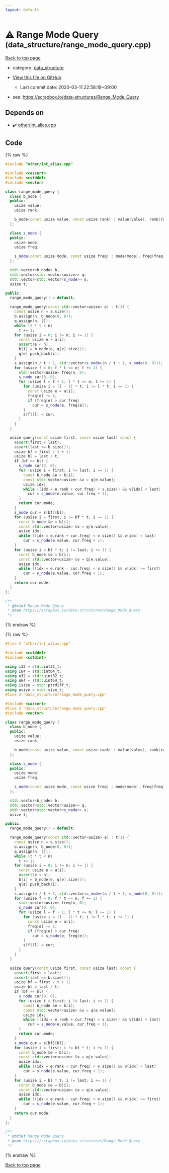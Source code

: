```yaml
---
layout: default
---
```


<!-- mathjax config similar to math.stackexchange -->
<script type="text/javascript" async
  src="https://cdnjs.cloudflare.com/ajax/libs/mathjax/2.7.5/MathJax.js?config=TeX-MML-AM_CHTML">
</script>
<script type="text/x-mathjax-config">
  MathJax.Hub.Config({
    TeX: { equationNumbers: { autoNumber: "AMS" }},
    tex2jax: {
      inlineMath: [ ['$','$'] ],
      processEscapes: true
    },
    "HTML-CSS": { matchFontHeight: false },
    displayAlign: "left",
    displayIndent: "2em"
  });
</script>

<script type="text/javascript" src="https://cdnjs.cloudflare.com/ajax/libs/jquery/3.4.1/jquery.min.js"></script>
<script src="https://cdn.jsdelivr.net/npm/jquery-balloon-js@1.1.2/jquery.balloon.min.js" integrity="sha256-ZEYs9VrgAeNuPvs15E39OsyOJaIkXEEt10fzxJ20+2I=" crossorigin="anonymous"></script>
<script type="text/javascript" src="../../assets/js/copy-button.js"></script>
<link rel="stylesheet" href="../../assets/css/copy-button.css" />


# :warning: Range Mode Query <small>(data_structure/range_mode_query.cpp)</small>

<a href="../../index.html">Back to top page</a>

* category: <a href="../../index.html#c8f6850ec2ec3fb32f203c1f4e3c2fd2">data_structure</a>
* <a href="{{ site.github.repository_url }}/blob/master/data_structure/range_mode_query.cpp">View this file on GitHub</a>
    - Last commit date: 2020-03-11 22:58:19+09:00


* see: <a href="https://scrapbox.io/data-structures/Range_Mode_Query">https://scrapbox.io/data-structures/Range_Mode_Query</a>


## Depends on

* :heavy_check_mark: <a href="../other/int_alias.cpp.html">other/int_alias.cpp</a>


## Code

<a id="unbundled"></a>
{% raw %}
```cpp
#include "other/int_alias.cpp"

#include <cassert>
#include <cstddef>
#include <vector>

class range_mode_query {
  class b_node {
  public:
    usize value;
    usize rank;

    b_node(const usize value, const usize rank) : value(value), rank(rank) {}
  };

  class s_node {
  public:
    usize mode;
    usize freq;

    s_node(const usize mode, const usize freq) : mode(mode), freq(freq) {}
  };

  std::vector<b_node> b;
  std::vector<std::vector<usize>> q;
  std::vector<std::vector<s_node>> s;
  usize t;

public:
  range_mode_query() = default;

  range_mode_query(const std::vector<usize> a) : t(1) {
    const usize n = a.size();
    b.assign(n, b_node(0, 0));
    q.assign(n, {});
    while (t * t < n)
      t += 1;
    for (usize i = 0; i != n; i += 1) {
      const usize e = a[i];
      assert(e < n);
      b[i] = b_node(e, q[e].size());
      q[e].push_back(i);
    }
    s.assign(n / t + 1, std::vector<s_node>(n / t + 1, s_node(0, 0)));
    for (usize f = 0; f * t <= n; f += 1) {
      std::vector<usize> freq(n, 0);
      s_node cur(0, 0);
      for (usize l = f + 1; l * t <= n; l += 1) {
        for (usize i = (l - 1) * t; i != l * t; i += 1) {
          const usize e = a[i];
          freq[e] += 1;
          if (freq[e] > cur.freq)
            cur = s_node(e, freq[e]);
        }
        s[f][l] = cur;
      }
    }
  }

  usize query(const usize first, const usize last) const {
    assert(first < last);
    assert(last <= b.size());
    usize bf = first / t + 1;
    usize bl = last / t;
    if (bf >= bl) {
      s_node cur(0, 0);
      for (usize i = first; i != last; i += 1) {
        const b_node &e = b[i];
        const std::vector<usize> &v = q[e.value];
        usize idx;
        while ((idx = e.rank + cur.freq) < v.size() && v[idx] < last)
          cur = s_node(e.value, cur.freq + 1);
      }
      return cur.mode;
    }
    s_node cur = s[bf][bl];
    for (usize i = first; i != bf * t; i += 1) {
      const b_node &e = b[i];
      const std::vector<usize> &v = q[e.value];
      usize idx;
      while ((idx = e.rank + cur.freq) < v.size() && v[idx] < last)
        cur = s_node(e.value, cur.freq + 1);
    }
    for (usize i = bl * t; i != last; i += 1) {
      const b_node &e = b[i];
      const std::vector<usize> &v = q[e.value];
      usize idx;
      while ((idx = e.rank - cur.freq) < v.size() && v[idx] >= first)
        cur = s_node(e.value, cur.freq + 1);
    }
    return cur.mode;
  }
};

/**
 * @brief Range Mode Query
 * @see https://scrapbox.io/data-structures/Range_Mode_Query
 */

```
{% endraw %}

<a id="bundled"></a>
{% raw %}
```cpp
#line 2 "other/int_alias.cpp"

#include <cstddef>
#include <cstdint>

using i32 = std::int32_t;
using i64 = std::int64_t;
using u32 = std::uint32_t;
using u64 = std::uint64_t;
using isize = std::ptrdiff_t;
using usize = std::size_t;
#line 2 "data_structure/range_mode_query.cpp"

#include <cassert>
#line 5 "data_structure/range_mode_query.cpp"
#include <vector>

class range_mode_query {
  class b_node {
  public:
    usize value;
    usize rank;

    b_node(const usize value, const usize rank) : value(value), rank(rank) {}
  };

  class s_node {
  public:
    usize mode;
    usize freq;

    s_node(const usize mode, const usize freq) : mode(mode), freq(freq) {}
  };

  std::vector<b_node> b;
  std::vector<std::vector<usize>> q;
  std::vector<std::vector<s_node>> s;
  usize t;

public:
  range_mode_query() = default;

  range_mode_query(const std::vector<usize> a) : t(1) {
    const usize n = a.size();
    b.assign(n, b_node(0, 0));
    q.assign(n, {});
    while (t * t < n)
      t += 1;
    for (usize i = 0; i != n; i += 1) {
      const usize e = a[i];
      assert(e < n);
      b[i] = b_node(e, q[e].size());
      q[e].push_back(i);
    }
    s.assign(n / t + 1, std::vector<s_node>(n / t + 1, s_node(0, 0)));
    for (usize f = 0; f * t <= n; f += 1) {
      std::vector<usize> freq(n, 0);
      s_node cur(0, 0);
      for (usize l = f + 1; l * t <= n; l += 1) {
        for (usize i = (l - 1) * t; i != l * t; i += 1) {
          const usize e = a[i];
          freq[e] += 1;
          if (freq[e] > cur.freq)
            cur = s_node(e, freq[e]);
        }
        s[f][l] = cur;
      }
    }
  }

  usize query(const usize first, const usize last) const {
    assert(first < last);
    assert(last <= b.size());
    usize bf = first / t + 1;
    usize bl = last / t;
    if (bf >= bl) {
      s_node cur(0, 0);
      for (usize i = first; i != last; i += 1) {
        const b_node &e = b[i];
        const std::vector<usize> &v = q[e.value];
        usize idx;
        while ((idx = e.rank + cur.freq) < v.size() && v[idx] < last)
          cur = s_node(e.value, cur.freq + 1);
      }
      return cur.mode;
    }
    s_node cur = s[bf][bl];
    for (usize i = first; i != bf * t; i += 1) {
      const b_node &e = b[i];
      const std::vector<usize> &v = q[e.value];
      usize idx;
      while ((idx = e.rank + cur.freq) < v.size() && v[idx] < last)
        cur = s_node(e.value, cur.freq + 1);
    }
    for (usize i = bl * t; i != last; i += 1) {
      const b_node &e = b[i];
      const std::vector<usize> &v = q[e.value];
      usize idx;
      while ((idx = e.rank - cur.freq) < v.size() && v[idx] >= first)
        cur = s_node(e.value, cur.freq + 1);
    }
    return cur.mode;
  }
};

/**
 * @brief Range Mode Query
 * @see https://scrapbox.io/data-structures/Range_Mode_Query
 */

```
{% endraw %}

<a href="../../index.html">Back to top page</a>

